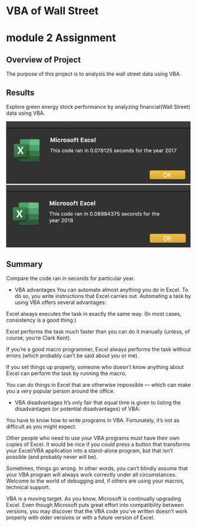 # VBA of Wall Street 
# module 2 Assignment



## Overview of Project

The purpose of this project is to analysis the wall street data using VBA. 




## Results

Explore green energy stock performance by analyzing financial(Wall Street) data using VBA.

<img width="500" src="https://github.com/gyanwaliElizaa/Bootcamp-UTA-VIRT-DATA-PT-04-2021-U-B-MW/blob/main/VBA_wall_street-02/VBA_Challenge_2017.png">

<img width="500" src="https://github.com/gyanwaliElizaa/Bootcamp-UTA-VIRT-DATA-PT-04-2021-U-B-MW/blob/main/VBA_wall_street-02/VBA_Challenge_2018.png">




## Summary

Compare the code ran in seconds for particular year.


- VBA advantages
You can automate almost anything you do in Excel. To do so, you write instructions that Excel carries out.
Automating a task by using VBA offers several advantages:

Excel always executes the task in exactly the same way. (In most cases, consistency is a good thing.)

Excel performs the task much faster than you can do it manually (unless, of course, you’re Clark Kent).

If you’re a good macro programmer, Excel always performs the task without errors (which probably can’t be said about you or me).

If you set things up properly, someone who doesn’t know anything about Excel can perform the task by running the macro.

You can do things in Excel that are otherwise impossible — which can make you a very popular person around the office.




- VBA disadvantages
It’s only fair that equal time is given to listing the disadvantages (or potential disadvantages) of VBA:

You have to know how to write programs in VBA. Fortunately, it’s not as difficult as you might expect.

Other people who need to use your VBA programs must have their own copies of Excel. It would be nice if you could press a button that transforms your Excel/VBA application into a stand-alone program, but that isn’t possible (and probably never will be).

Sometimes, things go wrong. In other words, you can’t blindly assume that your VBA program will always work correctly under all circumstances. Welcome to the world of debugging and, if others are using your macros, technical support.

VBA is a moving target. As you know, Microsoft is continually upgrading Excel. Even though Microsoft puts great effort into compatibility between versions, you may discover that the VBA code you’ve written doesn’t work properly with older versions or with a future version of Excel.

